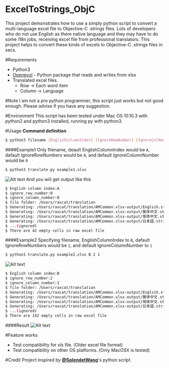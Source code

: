 # ExcelToStrings_ObjC
This project demonstrates how to use a simply python script to convert a multi-language excel file to Objective-C .strings files. Lots of developers who do not use English as there native language and they may have to do some i18n jobs, receiving excel file from professional translators. This project helps to convert these kinds of excels to Objective-C .strings files in secs.

#Requirements
- Python3
- [Openpyxl] - Python package that reads and writes from xlsx
- Translated excel files.
    - Row -> Each word item
    - Column -> Language

#Note
I am not a pro python programmer, this script just works but not good enough. Please advise if you have any suggestion.

#Environment
This script has been tested under Mac OS 10.10.3 with python2 and python3 installed, running py with python3.

#Usage
**Command definition**
```sh
$ python3 filename [EnglishColumnIndex] [IgnoreRowNumber] [IgnoreColNumber]
```

####Example1
Only filename, deault EnglishColumnIndex would be `A`, dafault IgnoreRowNumbers would be `0`, and default IgnoreColumnNumber would be `0` 
```bash
$ python3 translate.py example1.xlsx
```
![Alt text](/example1.png?raw=true "Optional title")
And you wiil get output like this
```bash
$ English column index:A
$ ignore_row_number:0
$ ignore_column_number:0
$ file folder: /Users/raxcat/translation
$ Generating: /Users/raxcat/translation/AMCommon.xlsx-output/Englsih.strings
$ Generating: /Users/raxcat/translation/AMCommon.xlsx-output/繁体中文.strings
$ Generating: /Users/raxcat/translation/AMCommon.xlsx-output/简体中文.strings
$ Generating: /Users/raxcat/translation/AMCommon.xlsx-output/日本語.strings
$ ...(ignored)
$ There are 42 empty cells in raw excel file
```

####Example2
Specifying filename, EnglishColumnIndex to `B`, dafault IgnoreRowNumbers would be `2`, and default IgnoreColumnNumber to `1` 
```bash
$ python3 translate.py example2.xlsx B 2 1
```
![Alt text](/example2.png?raw=true "Optional title")
```bash
$ English column index:B
$ ignore_row_number:2
$ ignore_column_number:1
$ file folder: /Users/raxcat/translation
$ Generating: /Users/raxcat/translation/AMCommon.xlsx-output/Englsih.strings
$ Generating: /Users/raxcat/translation/AMCommon.xlsx-output/繁体中文.strings
$ Generating: /Users/raxcat/translation/AMCommon.xlsx-output/简体中文.strings
$ Generating: /Users/raxcat/translation/AMCommon.xlsx-output/日本語.strings
$ ...(ignored)
$ There are 142 empty cells in raw excel file
```

####Result
![Alt text](/result.png?raw=true "Optional title")

#Feature works
- Test compatibility for xls file. (Older excel file format)
- Test compatibility on other OS platforms. (Only MacOSX is tested)

#Credit
Project inspired by **[@SplendetWang](https://github.com/Splendent)**'s python script.

[Openpyxl]:https://openpyxl.readthedocs.org/en/latest/index.html
